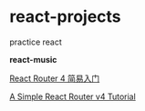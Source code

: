 # react-projects
practice react



**react-music**

[React Router 4 简易入门](https://segmentfault.com/a/1190000010174260#articleHeader12)

[A Simple React Router v4 Tutorial](https://codepen.io/pshrmn/pen/YZXZqM?editors=1010)

